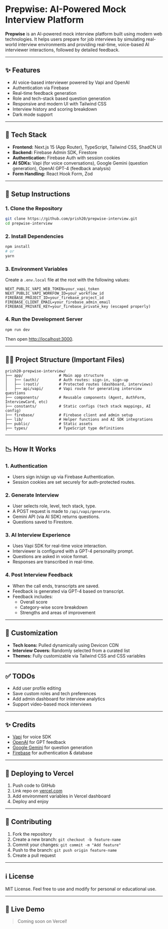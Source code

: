 # Prepwise: AI-Powered Mock Interview Platform

**Prepwise** is an AI-powered mock interview platform built using modern web technologies. It helps users prepare for job interviews by simulating real-world interview environments and providing real-time, voice-based AI interviewer interactions, followed by detailed feedback.

---

## ✨ Features

- AI voice-based interviewer powered by Vapi and OpenAI
- Authentication via Firebase
- Real-time feedback generation
- Role and tech-stack based question generation
- Responsive and modern UI with Tailwind CSS
- Interview history and scoring breakdown
- Dark mode support

---

## 🚀 Tech Stack

- **Frontend:** Next.js 15 (App Router), TypeScript, Tailwind CSS, ShadCN UI
- **Backend:** Firebase Admin SDK, Firestore
- **Authentication:** Firebase Auth with session cookies
- **AI SDKs:** Vapi (for voice conversations), Google Gemini (question generation), OpenAI GPT-4 (feedback analysis)
- **Form Handling:** React Hook Form, Zod

---

## 🚧 Setup Instructions

### 1. Clone the Repository
```bash
git clone https://github.com/prish20/prepwise-interview.git
cd prepwise-interview
```

### 2. Install Dependencies
```bash
npm install
# or
yarn
```

### 3. Environment Variables
Create a `.env.local` file at the root with the following values:
```env
NEXT_PUBLIC_VAPI_WEB_TOKEN=your_vapi_token
NEXT_PUBLIC_VAPI_WORKFOW_ID=your_workflow_id
FIREBASE_PROJECT_ID=your_firebase_project_id
FIREBASE_CLIENT_EMAIL=your_firebase_admin_email
FIREBASE_PRIVATE_KEY=your_firebase_private_key (escaped properly)
```

### 4. Run the Development Server
```bash
npm run dev
```
Then open [http://localhost:3000](http://localhost:3000).

---

## 🧑‍💻 Project Structure (Important Files)

```
prish20-prepwise-interview/
├── app/                # Main app structure
│   ├── (auth)/         # Auth routes: sign-in, sign-up
│   ├── (root)/         # Protected routes (dashboard, interviews)
│   ├── api/vapi/       # Vapi route for generating interview questions
├── components/         # Reusable components (Agent, AuthForm, InterviewCard, etc)
├── constants/          # Static configs (tech stack mappings, AI config)
├── firebase/           # Firebase client and admin setup
├── lib/                # Helper functions and AI SDK integrations
├── public/             # Static assets
├── types/              # TypeScript type definitions
```

---

## 📉 How It Works

### 1. **Authentication**
- Users sign in/sign up via Firebase Authentication.
- Session cookies are set securely for auth-protected routes.

### 2. **Generate Interview**
- User selects role, level, tech stack, type.
- A POST request is made to `/api/vapi/generate`.
- Gemini API (via AI SDK) returns questions.
- Questions saved to Firestore.

### 3. **AI Interview Experience**
- Uses Vapi SDK for real-time voice interaction.
- Interviewer is configured with a GPT-4 personality prompt.
- Questions are asked in voice format.
- Responses are transcribed in real-time.

### 4. **Post Interview Feedback**
- When the call ends, transcripts are saved.
- Feedback is generated via GPT-4 based on transcript.
- Feedback includes:
  - Overall score
  - Category-wise score breakdown
  - Strengths and areas of improvement

---

## 🌟 Customization

- **Tech Icons:** Pulled dynamically using Devicon CDN
- **Interview Covers:** Randomly selected from a curated list
- **Themes:** Fully customizable via Tailwind CSS and CSS variables

---

## ✅ TODOs

- Add user profile editing
- Save custom roles and tech preferences
- Add admin dashboard for interview analytics
- Support video-based mock interviews

---

## ✨ Credits

- [Vapi](https://vapi.ai/) for voice SDK
- [OpenAI](https://openai.com/) for GPT feedback
- [Google Gemini](https://ai.google/) for question generation
- [Firebase](https://firebase.google.com/) for authentication & database

---

## 🚜 Deploying to Vercel

1. Push code to GitHub
2. Link repo on [vercel.com](https://vercel.com/)
3. Add environment variables in Vercel dashboard
4. Deploy and enjoy

---

## 🚀 Contributing

1. Fork the repository
2. Create a new branch: `git checkout -b feature-name`
3. Commit your changes: `git commit -m "Add feature"`
4. Push to the branch: `git push origin feature-name`
5. Create a pull request

---

## ℹ️ License

MIT License. Feel free to use and modify for personal or educational use.

---

## 🚀 Live Demo

> Coming soon on Vercel!
